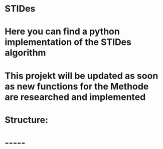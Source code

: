 # STIDes

# Here you can find a python implementation of the STIDes algorithm

# This projekt will be updated as soon as new functions for the Methode are researched and implemented

# Structure:


  # -----
